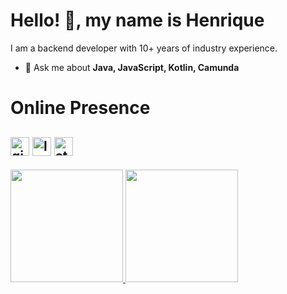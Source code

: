 # Hello! 👋, my name is Henrique

 I am a backend developer with 10+ years of industry experience.

- 💬 Ask me about **Java, JavaScript, Kotlin, Camunda**

# Online Presence
[<img src='https://cdn.jsdelivr.net/npm/simple-icons@3.0.1/icons/github.svg' alt='github' height='30'>](https://github.com/hlucasfranca) 
[<img src='https://cdn.jsdelivr.net/npm/simple-icons@3.0.1/icons/linkedin.svg' alt='linkedin' height='30'>](https://www.linkedin.com/in/hlucasfranca/)
[<img src='https://cdn.jsdelivr.net/npm/simple-icons@3.0.1/icons/stackoverflow.svg' alt='stackoverflow' height='30'>](https://stackoverflow.com/users/3452369/hlucasfranca)  
---
<div>
  <a href="https://github.com/hlucasfranca">
  <img height="180em" src="https://github-readme-stats.vercel.app/api?username=hlucasfranca&show_icons=true&include_all_commits=true&count_private=true"/>
  <img height="180em" src="https://github-readme-stats.vercel.app/api/top-langs/?username=hlucasfranca&layout=compact&langs_count=6"/>
</div>


